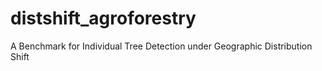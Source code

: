 # distshift_agroforestry
A Benchmark for Individual Tree Detection under Geographic Distribution Shift
